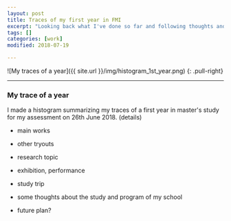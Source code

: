 ```yaml
---
layout: post
title: Traces of my first year in FMI
excerpt: "Looking back what I've done so far and following thoughts and future working plan"
tags: []
categories: [work]
modified: 2018-07-19

---
```

![My traces of a year]({{ site.url }}/img/histogram_1st_year.png)
{: .pull-right}

<hr>


### My trace of a year

I made a histogram summarizing my traces of a first year in master's study for my assessment on 26th June 2018.
(details)

* main works
* other tryouts

* research topic
* exhibition, performance

* study trip
* some thoughts about the study and program of my school

* future plan?
